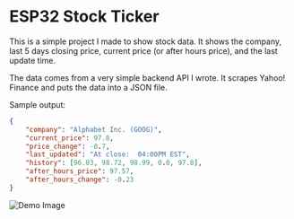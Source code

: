 # ESP32 Stock Ticker

This is a simple project I made to show stock data. It shows the company, last 5 days closing price, current price (or after hours price), and the last update time.

The data comes from a very simple backend API I wrote. It scrapes Yahoo! Finance and puts the data into a JSON file.

Sample output:
```json
{
	"company": "Alphabet Inc. (GOOG)",
	"current_price": 97.8,
	"price_change": -0.7,
	"last_updated": "At close:  04:00PM EST",
	"history": [96.03, 98.72, 98.99, 0.0, 97.8],
	"after_hours_price": 97.57,
	"after_hours_change": -0.23
}
```

![Demo Image](https://imgur.com/hBF9LVD.jpg)
